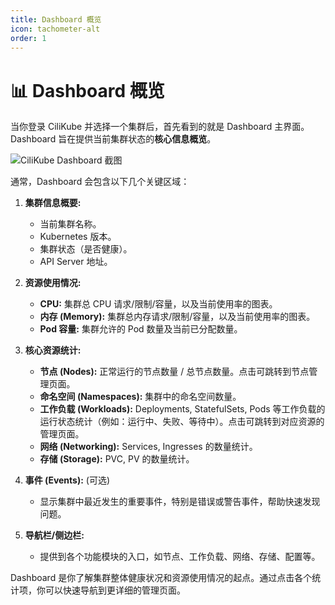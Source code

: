 ```yaml
---
title: Dashboard 概览
icon: tachometer-alt
order: 1
---
```


# 📊 Dashboard 概览

当你登录 CiliKube 并选择一个集群后，首先看到的就是 Dashboard 主界面。Dashboard 旨在提供当前集群状态的**核心信息概览**。

![CiliKube Dashboard 截图](placeholder.png)

通常，Dashboard 会包含以下几个关键区域：

1.  **集群信息概要:**
    *   当前集群名称。
    *   Kubernetes 版本。
    *   集群状态（是否健康）。
    *   API Server 地址。

2.  **资源使用情况:**
    *   **CPU:** 集群总 CPU 请求/限制/容量，以及当前使用率的图表。
    *   **内存 (Memory):** 集群总内存请求/限制/容量，以及当前使用率的图表。
    *   **Pod 容量:** 集群允许的 Pod 数量及当前已分配数量。

3.  **核心资源统计:**
    *   **节点 (Nodes):** 正常运行的节点数量 / 总节点数量。点击可跳转到节点管理页面。
    *   **命名空间 (Namespaces):** 集群中的命名空间数量。
    *   **工作负载 (Workloads):** Deployments, StatefulSets, Pods 等工作负载的运行状态统计（例如：运行中、失败、等待中）。点击可跳转到对应资源的管理页面。
    *   **网络 (Networking):** Services, Ingresses 的数量统计。
    *   **存储 (Storage):** PVC, PV 的数量统计。

4.  **事件 (Events):** (可选)
    *   显示集群中最近发生的重要事件，特别是错误或警告事件，帮助快速发现问题。

5.  **导航栏/侧边栏:**
    *   提供到各个功能模块的入口，如节点、工作负载、网络、存储、配置等。

Dashboard 是你了解集群整体健康状况和资源使用情况的起点。通过点击各个统计项，你可以快速导航到更详细的管理页面。